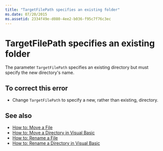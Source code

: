```yaml
---
title: "TargetFilePath specifies an existing folder"
ms.date: 07/20/2015
ms.assetid: 2334f49e-d080-4ee2-b036-f95c7f76c3ec
---
```

# TargetFilePath specifies an existing folder
The parameter `TargetFilePath` specifies an existing directory but must specify the new directory's name.  
  
## To correct this error  
  
- Change `TargetFilePath` to specify a new, rather than existing, directory.  
  
## See also

- [How to: Move a File](../developing-apps/programming/drives-directories-files/how-to-move-a-file.md)
- [How to: Move a Directory in Visual Basic](https://docs.microsoft.com/previous-versions/visualstudio/visual-studio-2010/ct88d1f1(v=vs.100))
- [How to: Rename a File](../developing-apps/programming/drives-directories-files/how-to-rename-a-file.md)
- [How to: Rename a Directory in Visual Basic](https://docs.microsoft.com/previous-versions/visualstudio/visual-studio-2010/45we914z(v=vs.100))
